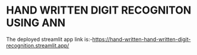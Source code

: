 # HAND WRITTEN DIGIT RECOGNITON USING ANN
The deployed streamlit app link is:-https://hand-written-hand-written-digit-recognition.streamlit.app/
